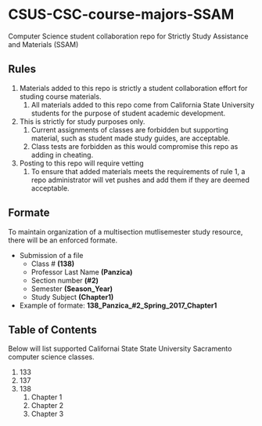# CSUS-CSC-course-majors-SSAM
Computer Science student collaboration repo for Strictly Study Assistance and Materials (SSAM)

## Rules
1. Materials added to this repo is strictly a student collaboration effort for studing course materials.
   1. All materials added to this repo come from California State University students for the purpose of student academic development.
2. This is strictly for study purposes only.
   1. Current assignments of classes are forbidden but supporting material, such as student made study guides, are acceptable.
   2. Class tests are forbidden as this would compromise this repo as adding in cheating.
3. Posting to this repo will require vetting
   1. To ensure that added materials meets the requirements of rule 1, a repo administrator will vet pushes and add them if they are deemed acceptable.

## Formate
To maintain organization of a multisection mutlisemester study resource, there will be an enforced formate.
* Submission of a file
  * Class # **(138)**
  * Professor Last Name **(Panzica)**
  * Section number **(#2)**
  * Semester **(Season_Year)**
  * Study Subject **(Chapter1)**
* Example of formate: **138_Panzica_#2_Spring_2017_Chapter1**

## Table of Contents
Below will list supported Californai State State University Sacramento computer science classes.
1. 133
1. 137
1. 138
   1. Chapter 1
   1. Chapter 2
   1. Chapter 3
